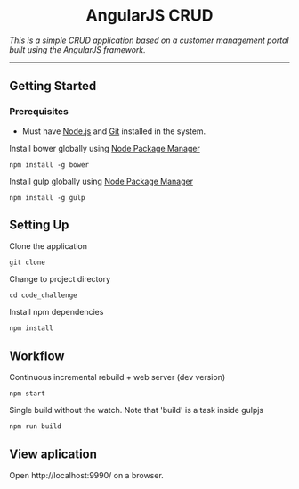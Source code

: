 <h1 align="center">AngularJS CRUD</h1>

<i align="center">This is a simple CRUD application based on a customer management portal built using the AngularJS framework.</i>

<hr />

## Getting Started

### Prerequisites

- Must have [Node.js](http://nodejs.org) and [Git](https://git-scm.com/downloads) installed in the system.

Install bower globally using [Node Package Manager](https://www.npmjs.com/get-npm/)
```
npm install -g bower
```

Install gulp globally using [Node Package Manager](https://www.npmjs.com/get-npm/)
```
npm install -g gulp
```

## Setting Up
Clone the application
```
git clone 
```

Change to project directory
```
cd code_challenge
```

Install npm dependencies
```
npm install
```
## Workflow
Continuous incremental rebuild + web server (dev version)
```
npm start
```

Single build without the watch. Note that 'build' is a task inside gulpjs
```
npm run build
```

## View aplication
Open http://localhost:9990/ on a browser. 